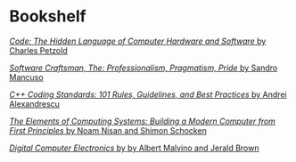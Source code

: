 # Bookshelf

[_Code: The Hidden Language of Computer Hardware and Software_ by Charles Petzold](https://www.amazon.com/Code-Language-Computer-Hardware-Software/dp/0735611319/ref=sr_1_3?dchild=1&keywords=code&qid=1606002329&sr=8-3)

[_Software Craftsman, The: Professionalism, Pragmatism, Pride_ by Sandro Mancuso](https://www.amazon.com/Software-Craftsman-Professionalism-Pragmatism-Robert/dp/0134052501/ref=sr_1_1?crid=2CTLBPE4Q099I&dchild=1&keywords=software+craftsman&qid=1606002429&sprefix=software+cra%2Caps%2C194&sr=8-1)

[_C++ Coding Standards: 101 Rules, Guidelines, and Best Practices_ by Andrei Alexandrescu](https://www.amazon.com/Coding-Standards-Guidelines-Practices-Depth-ebook/dp/B004ISL6I0/ref=sr_1_1?crid=2PBZ3SCDZ9NSL&dchild=1&keywords=c%2B%2B+best+practices&qid=1606002504&sprefix=c%2B%2B+best%2Caps%2C188&sr=8-1)

[_The Elements of Computing Systems: Building a Modern Computer from First Principles_ by Noam Nisan and Shimon Schocken
](https://www.amazon.com/Elements-Computing-Systems-Building-Principles/dp/0262640686/ref=sr_1_1?crid=62L8YTG7ROT9&dchild=1&keywords=the+elements+of+computing+systems&qid=1613535468&sprefix=the+elements+of+%2Caps%2C209&sr=8-1)

[_Digital Computer Electronics_ by by Albert Malvino and Jerald Brown](https://www.amazon.com/Digital-Computer-Electronics-Jerald-Malvino/dp/0074622358/ref=sr_1_1?crid=36CYIO10QC821&dchild=1&keywords=digital+computer+electronics+albert+paul+malvino&qid=1613535543&sprefix=digital+compu%2Caps%2C203&sr=8-1)